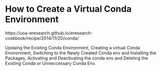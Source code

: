 <h1> How to Create a Virtual Conda Environment </h2>

<link>https://uoa-eresearch.github.io/eresearch-cookbook/recipe/2014/11/20/conda/</link>


Updaing the Existing Conda Environment,
Creating a virtual Conda Environment,
Switching to the Newly Created Conda env and Installing the Packages,
Activating and Deactivating the conda env and
Deleting the Existing Conda or Unneccessary Conda Env.



